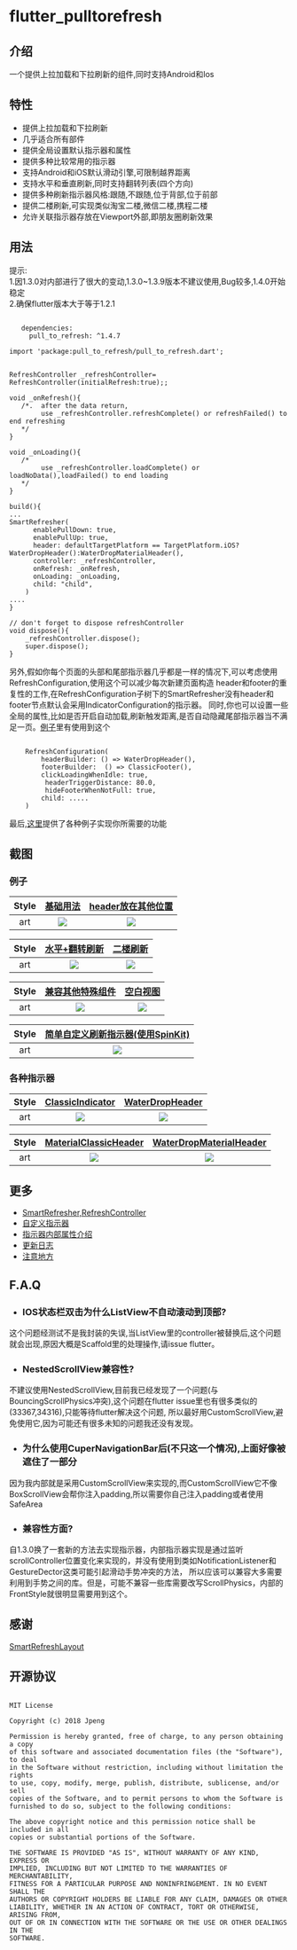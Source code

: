 # flutter_pulltorefresh

## 介绍
一个提供上拉加载和下拉刷新的组件,同时支持Android和Ios

## 特性
* 提供上拉加载和下拉刷新
* 几乎适合所有部件
* 提供全局设置默认指示器和属性
* 提供多种比较常用的指示器
* 支持Android和iOS默认滑动引擎,可限制越界距离
* 支持水平和垂直刷新,同时支持翻转列表(四个方向)
* 提供多种刷新指示器风格:跟随,不跟随,位于背部,位于前部
* 提供二楼刷新,可实现类似淘宝二楼,微信二楼,携程二楼
* 允许关联指示器存放在Viewport外部,即朋友圈刷新效果

## 用法
提示:<br>
1.因1.3.0对内部进行了很大的变动,1.3.0~1.3.9版本不建议使用,Bug较多,1.4.0开始稳定<br>
2.确保flutter版本大于等于1.2.1

```

   dependencies:
     pull_to_refresh: ^1.4.7

```

```
import 'package:pull_to_refresh/pull_to_refresh.dart';


RefreshController _refreshController= RefreshController(initialRefresh:true);;

void _onRefresh(){
   /*.  after the data return,
        use _refreshController.refreshComplete() or refreshFailed() to end refreshing
   */
}

void _onLoading(){
   /*
        use _refreshController.loadComplete() or loadNoData(),loadFailed() to end loading
   */
}

build(){
...
SmartRefresher(
      enablePullDown: true,
      enablePullUp: true,
      header: defaultTargetPlatform == TargetPlatform.iOS?WaterDropHeader():WaterDropMaterialHeader(),
      controller: _refreshController,
      onRefresh: _onRefresh,
      onLoading: _onLoading,
      child: "child",
    )
....
}

// don't forget to dispose refreshController
void dispose(){
    _refreshController.dispose();
    super.dispose();
}

```


另外,假如你每个页面的头部和尾部指示器几乎都是一样的情况下,可以考虑使用RefreshConfiguration,使用这个可以减少每次新建页面构造
header和footer的重复性的工作,在RefreshConfiguration子树下的SmartRefresher没有header和footer节点默认会采用IndicatorConfiguration的指示器。
同时,你也可以设置一些全局的属性,比如是否开启自动加载,刷新触发距离,是否自动隐藏尾部指示器当不满足一页。[例子](https://github.com/peng8350/flutter_pulltorefresh/blob/master/example/lib/ui/MainActivity.dart)里有使用到这个

```

    RefreshConfiguration(
        headerBuilder: () => WaterDropHeader(),
        footerBuilder:  () => ClassicFooter(),
        clickLoadingWhenIdle: true,
         headerTriggerDistance: 80.0,
         hideFooterWhenNotFull: true,
        child: .....
    )

```

最后,[这里](https://github.com/peng8350/flutter_pulltorefresh/tree/master/example/lib/ui/example)提供了各种例子实现你所需要的功能

## 截图
### 例子
|Style| [基础用法](example/lib/ui/example/useStage/basic.dart) | [header放在其他位置](example/lib/ui/example/useStage/link_header_example.dart) |
|:---:|:---:|:---:|
|art| ![](arts/example1.gif) | ![](arts/example2.gif) |

|Style| [水平+翻转刷新](example/lib/ui/example/useStage/horizontal+reverse.dart) | [二楼刷新](example/lib/ui/example/useStage/twolevel_refresh.dart) |
|:---:|:---:|:---:|
|art| ![](arts/example3.gif) | ![](arts/example4.gif) |

|Style| [兼容其他特殊组件](example/lib/ui/example/otherwidget) |  [空白视图](example/lib/ui/example/useStage/empty_view.dart) |
|:---:|:---:|:---:|
|art| ![](arts/example5.gif) | ![](arts/example6.gif) |

|Style| [简单自定义刷新指示器(使用SpinKit)](example/lib/ui/example/useStage/custom_header.dart)|
|:---:|:---:|
|art| ![](arts/example7.gif) |

### 各种指示器

|Style| [ClassicIndicator](https://github.com/peng8350/flutter_pulltorefresh/blob/master/lib/src/indicator/classic_indicator.dart) | [WaterDropHeader](https://github.com/peng8350/flutter_pulltorefresh/blob/master/lib/src/indicator/waterdrop_header.dart) |
|:---:|:---:|:---:|
|art| ![](example/images/classical_follow.gif) | ![](example/images/warterdrop.gif) |

|Style| [MaterialClassicHeader](https://github.com/peng8350/flutter_pulltorefresh/blob/master/lib/src/indicator/material_indicator.dart) | [WaterDropMaterialHeader](https://github.com/peng8350/flutter_pulltorefresh/blob/master/lib/src/indicator/material_indicator.dart) |
|:---:|:---:|:---:|
|art| ![](example/images/material_classic.gif) | ![](example/images/material_waterdrop.gif) |



## 更多
- [SmartRefresher,RefreshController](refresher_controller.md)
- [自定义指示器](custom_indicator.md)
- [指示器内部属性介绍](indicator_attribute.md)
- [更新日志](CHANGELOG.md)
- [注意地方](notice.md)

## F.A.Q
* <h3>IOS状态栏双击为什么ListView不自动滚动到顶部?</h3>
这个问题经测试不是我封装的失误,当ListView里的controller被替换后,这个问题就会出现,原因大概是Scaffold里的处理操作,请issue flutter。

* <h3>NestedScrollView兼容性?</h3>
不建议使用NestedScrollView,目前我已经发现了一个问题(与BouncingScrollPhysics冲突),这个问题在flutter issue里也有很多类似的(33367,34316),只能等待flutter解决这个问题,
所以最好用CustomScrollView,避免使用它,因为可能还有很多未知的问题我还没有发现。

* <h3>为什么使用CuperNavigationBar后(不只这一个情况),上面好像被遮住了一部分</h3>
因为我内部就是采用CustomScrollView来实现的,而CustomScrollView它不像BoxScrollView会帮你注入padding,所以需要你自己注入padding或者使用SafeArea

* <h3>兼容性方面?</h3>
自1.3.0换了一套新的方法去实现指示器，内部指示器实现是通过监听scrollController位置变化来实现的，并没有使用到类如NotificationListener和GestureDector这类可能引起滑动手势冲突的方法，
所以应该可以兼容大多需要利用到手势之间的库。但是，可能不兼容一些库需要改写ScrollPhysics，内部的FrontStyle就很明显需要用到这个。

## 感谢

[SmartRefreshLayout](https://github.com/scwang90/SmartRefreshLayout)


## 开源协议

```

MIT License

Copyright (c) 2018 Jpeng

Permission is hereby granted, free of charge, to any person obtaining a copy
of this software and associated documentation files (the "Software"), to deal
in the Software without restriction, including without limitation the rights
to use, copy, modify, merge, publish, distribute, sublicense, and/or sell
copies of the Software, and to permit persons to whom the Software is
furnished to do so, subject to the following conditions:

The above copyright notice and this permission notice shall be included in all
copies or substantial portions of the Software.

THE SOFTWARE IS PROVIDED "AS IS", WITHOUT WARRANTY OF ANY KIND, EXPRESS OR
IMPLIED, INCLUDING BUT NOT LIMITED TO THE WARRANTIES OF MERCHANTABILITY,
FITNESS FOR A PARTICULAR PURPOSE AND NONINFRINGEMENT. IN NO EVENT SHALL THE
AUTHORS OR COPYRIGHT HOLDERS BE LIABLE FOR ANY CLAIM, DAMAGES OR OTHER
LIABILITY, WHETHER IN AN ACTION OF CONTRACT, TORT OR OTHERWISE, ARISING FROM,
OUT OF OR IN CONNECTION WITH THE SOFTWARE OR THE USE OR OTHER DEALINGS IN THE
SOFTWARE.


 ```